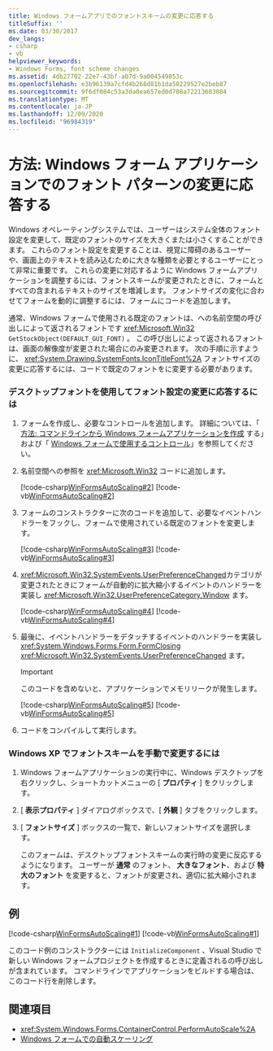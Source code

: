 ```yaml
---
title: Windows フォームアプリでのフォントスキームの変更に応答する
titleSuffix: ''
ms.date: 03/30/2017
dev_langs:
- csharp
- vb
helpviewer_keywords:
- Windows Forms, font scheme changes
ms.assetid: 4db27702-22e7-43bf-a07d-9a004549853c
ms.openlocfilehash: e3b96139a7cfd4b268d81b1da58229527e2beb87
ms.sourcegitcommit: 9f6df084c53a3da0ea657ed0d708a72213683084
ms.translationtype: MT
ms.contentlocale: ja-JP
ms.lasthandoff: 12/09/2020
ms.locfileid: "96984319"
---
```

# <a name="how-to-respond-to-font-scheme-changes-in-a-windows-forms-application"></a>方法: Windows フォーム アプリケーションでのフォント パターンの変更に応答する
Windows オペレーティングシステムでは、ユーザーはシステム全体のフォント設定を変更して、既定のフォントのサイズを大きくまたは小さくすることができます。 これらのフォント設定を変更することは、視覚に障碍のあるユーザーや、画面上のテキストを読み込むために大きな種類を必要とするユーザーにとって非常に重要です。 これらの変更に対応するように Windows フォームアプリケーションを調整するには、フォントスキームが変更されたときに、フォームとすべての含まれるテキストのサイズを増減します。 フォントサイズの変化に合わせてフォームを動的に調整するには、フォームにコードを追加します。  
  
 通常、Windows フォームで使用される既定のフォントは、への名前空間の呼び出しによって返されるフォントです <xref:Microsoft.Win32> `GetStockObject(DEFAULT_GUI_FONT)` 。 この呼び出しによって返されるフォントは、画面の解像度が変更された場合にのみ変更されます。 次の手順に示すように、 <xref:System.Drawing.SystemFonts.IconTitleFont%2A> フォントサイズの変更に応答するには、コードで既定のフォントをに変更する必要があります。  
  
### <a name="to-use-the-desktop-font-and-respond-to-font-scheme-changes"></a>デスクトップフォントを使用してフォント設定の変更に応答するには  
  
1. フォームを作成し、必要なコントロールを追加します。 詳細については、「 [方法: コマンドラインから Windows フォームアプリケーションを作成](how-to-create-a-windows-forms-application-from-the-command-line.md) する」および「 [Windows フォームで使用するコントロール](./controls/controls-to-use-on-windows-forms.md)」を参照してください。  
  
2. 名前空間への参照を <xref:Microsoft.Win32> コードに追加します。  
  
     [!code-csharp[WinFormsAutoScaling#2](~/samples/snippets/csharp/VS_Snippets_Winforms/WinFormsAutoScaling/CS/Form1.cs#2)]
     [!code-vb[WinFormsAutoScaling#2](~/samples/snippets/visualbasic/VS_Snippets_Winforms/WinFormsAutoScaling/VB/Form1.vb#2)]  
  
3. フォームのコンストラクターに次のコードを追加して、必要なイベントハンドラーをフックし、フォームで使用されている既定のフォントを変更します。  
  
     [!code-csharp[WinFormsAutoScaling#3](~/samples/snippets/csharp/VS_Snippets_Winforms/WinFormsAutoScaling/CS/Form1.cs#3)]
     [!code-vb[WinFormsAutoScaling#3](~/samples/snippets/visualbasic/VS_Snippets_Winforms/WinFormsAutoScaling/VB/Form1.vb#3)]  
  
4. <xref:Microsoft.Win32.SystemEvents.UserPreferenceChanged>カテゴリが変更されたときにフォームが自動的に拡大縮小するイベントのハンドラーを実装し <xref:Microsoft.Win32.UserPreferenceCategory.Window> ます。  
  
     [!code-csharp[WinFormsAutoScaling#4](~/samples/snippets/csharp/VS_Snippets_Winforms/WinFormsAutoScaling/CS/Form1.cs#4)]
     [!code-vb[WinFormsAutoScaling#4](~/samples/snippets/visualbasic/VS_Snippets_Winforms/WinFormsAutoScaling/VB/Form1.vb#4)]  
  
5. 最後に、イベントハンドラーをデタッチするイベントのハンドラーを実装し <xref:System.Windows.Forms.Form.FormClosing> <xref:Microsoft.Win32.SystemEvents.UserPreferenceChanged> ます。  
  
     > [!IMPORTANT]
     > このコードを含めないと、アプリケーションでメモリリークが発生します。  
  
     [!code-csharp[WinFormsAutoScaling#5](~/samples/snippets/csharp/VS_Snippets_Winforms/WinFormsAutoScaling/CS/Form1.cs#5)]
     [!code-vb[WinFormsAutoScaling#5](~/samples/snippets/visualbasic/VS_Snippets_Winforms/WinFormsAutoScaling/VB/Form1.vb#5)]  
  
6. コードをコンパイルして実行します。  
  
### <a name="to-manually-change-the-font-scheme-in-windows-xp"></a>Windows XP でフォントスキームを手動で変更するには  
  
1. Windows フォームアプリケーションの実行中に、Windows デスクトップを右クリックし、ショートカットメニューの [ **プロパティ** ] をクリックします。  
  
2. [ **表示プロパティ** ] ダイアログボックスで、[ **外観** ] タブをクリックします。  
  
3. [ **フォントサイズ** ] ボックスの一覧で、新しいフォントサイズを選択します。  
  
     このフォームは、デスクトップフォントスキームの実行時の変更に反応するようになります。 ユーザーが **通常** のフォント、 **大きなフォント**、および **特大のフォント** を変更すると、フォントが変更され、適切に拡大縮小されます。  
  
## <a name="example"></a>例  
 [!code-csharp[WinFormsAutoScaling#1](~/samples/snippets/csharp/VS_Snippets_Winforms/WinFormsAutoScaling/CS/Form1.cs#1)]
 [!code-vb[WinFormsAutoScaling#1](~/samples/snippets/visualbasic/VS_Snippets_Winforms/WinFormsAutoScaling/VB/Form1.vb#1)]  
  
 このコード例のコンストラクターには `InitializeComponent` 、Visual Studio で新しい Windows フォームプロジェクトを作成するときに定義されるの呼び出しが含まれています。 コマンドラインでアプリケーションをビルドする場合は、このコード行を削除します。  
  
## <a name="see-also"></a>関連項目

- <xref:System.Windows.Forms.ContainerControl.PerformAutoScale%2A>
- [Windows フォームでの自動スケーリング](automatic-scaling-in-windows-forms.md)
